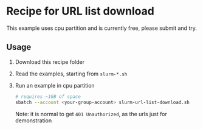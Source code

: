 # Recipe for URL list download

This example uses cpu partition and is currently free, please submit and try.

## Usage

1. Download this recipe folder

2. Read the examples, starting from `slurm-*.sh`

3. Run an example in cpu partition

   ```bash
   # requires ~1GB of space
   sbatch --account <your-group-account> slurm-url-list-download.sh
   ```

   Note: it is normal to get `401 Unauthorized`, as the urls just for demonstration
